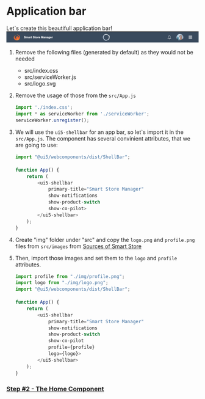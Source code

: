 # Application bar

Let`s create this beautifull application bar!
![Alt text](./step1.png?raw=true "App bar")

1. Remove the following files (generated by default) as they would not be needed
	- src/index.css
	- src/serviceWorker.js
	- src/logo.svg

2. Remove the usage of those from the ```src/App.js```

	```js 
	import './index.css';
	import * as serviceWorker from './serviceWorker';
	serviceWorker.unregister();
	```

3. We will use the ```ui5-shellbar``` for an app bar, so let`s import it in the ```src/App.js```. The component has several convinient attributes, that we are going to use:

	```js 
	import "@ui5/webcomponents/dist/ShellBar";

	function App() {
		return (
			<ui5-shellbar
				primary-title="Smart Store Manager"
				show-notifications
				show-product-switch
				show-co-pilot>
			</ui5-shellbar>
		);
	}
	```

4. Create "img" folder under "src" and copy the ```logo.png``` and ```profile.png``` files from ```src/images``` from [Sources of Smart Store](https://github.com/ilhan007/ui5con-app/tree/master/src/img)

5. Then, import those images and set them to the ```logo``` and ```profile``` attributes.

	```js 
	import profile from "./img/profile.png";
	import logo from "./img/logo.png";
	import "@ui5/webcomponents/dist/ShellBar";

	function App() {
		return (
			<ui5-shellbar
				primary-title="Smart Store Manager"
				show-notifications
				show-product-switch
				show-co-pilot
				profile={profile}
				logo={logo}>
			</ui5-shellbar>
		);
	}
	```

### [Step #2 - The Home Component](./Step2_The_Home_Component.md)